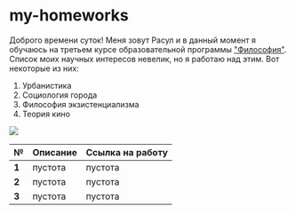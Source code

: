 # my-homeworks
Доброго времени суток! Меня зовут Расул и в данный момент я обучаюсь на третьем курсе образовательной программы ["Философия"](https://www.hse.ru/ba/phil "чудесный сайт, который сразу захватил моё внимание, когда я только поступал в ВШЭ"). Список моих научных интересов невелик, но я работаю над этим. Вот некоторые из них:
1. Урбанистика
2. Социология города
3. Философия экзистенциализма
4. Теория кино

![](https://pp.userapi.com/c850436/v850436540/2e45/D6gD-3zpoxc.jpg)

**№**|**Описание**|**Ссылка на работу**
---|---|---
**1**|пустота|пустота 
**2**|пустота|пустота 
**3**|пустота|пустота 